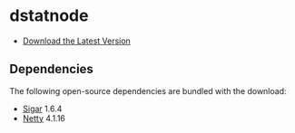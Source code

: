 # dstatnode

- [Download the Latest Version](http://dstat.live/dstatnode.zip)

## Dependencies

The following open-source dependencies are bundled with the download:

- [Sigar](https://sourceforge.net/projects/sigar/files/sigar/1.6/) 1.6.4
- [Netty](https://netty.io/) 4.1.16
